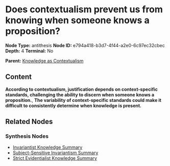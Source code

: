 # Does contextualism prevent us from knowing when someone knows a proposition?

**Node Type:** antithesis
**Node ID:** e794a418-b3d7-4f44-a2e0-6c97ec32cbec
**Depth:** 4
**Terminal:** No

**Parent:** [Knowledge as Contextualism](knowledge-as-contextualism-synthesis-34a646f3-6bed-4d6b-8194-a00ffa60b5bb.md)

## Content

**According to contextualism, justification depends on context-specific standards, challenging the ability to discern when someone knows a proposition.**, **The variability of context-specific standards could make it difficult to consistently determine when knowledge is present.**

## Related Nodes

### Synthesis Nodes

- [Invariantist Knowledge Summary](invariantist-knowledge-summary-synthesis-da9f7959-e85c-4849-944f-929aff9b9406.md)
- [Subject-Sensitive Invariantism Summary](subject-sensitive-invariantism-summary-synthesis-28e2be4b-b715-49c9-b8c6-f26a8cf6e95d.md)
- [Strict Evidentialist Knowledge Summary](strict-evidentialist-knowledge-summary-synthesis-6795b2b2-aee1-4ef4-aade-aca878ae935b.md)
